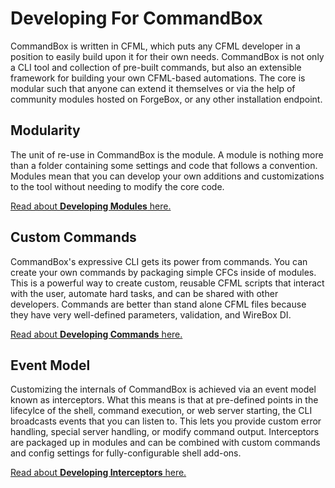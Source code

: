 # Developing For CommandBox

 CommandBox is written in CFML, which puts any CFML developer in a position to easily build upon it for their own needs.  CommandBox is not only a CLI tool and collection of pre-built commands, but also an extensible framework for building your own CFML-based automations.  The core is modular such that anyone can extend it themselves or via the help of community modules hosted on ForgeBox, or any other installation endpoint.  
 
## Modularity

The unit of re-use in CommandBox is the module.  A module is nothing more than a folder containing some settings and code that follows a convention.  Modules mean that you can develop your own additions and customizations to the tool without needing to modify the core code.

[Read about **Developing Modules** here.](modules/developing_modules.md)

## Custom Commands

CommandBox's expressive CLI gets its power from commands.  You can create your own commands by packaging simple CFCs inside of modules.  This is a powerful way to create custom, reusable CFML scripts that interact with the user, automate hard tasks, and can be shared with other developers.  Commands are better than stand alone CFML files because they have very well-defined parameters, validation, and WireBox DI.  

[Read about **Developing Commands** here.](/developing/commands/developing_commands.md)

## Event Model

Customizing the internals of CommandBox is achieved via an event model known as interceptors.  What this means is that at pre-defined points in the lifecylce of the shell, command execution, or web server starting, the CLI broadcasts events that you can listen to.  This lets you provide custom error handling, special server handling, or modify command output.  Interceptors are packaged up in modules and can be combined with custom commands and config settings for fully-configurable shell add-ons.

[Read about **Developing Interceptors** here.](/developing/interceptors/developing_interceptors.md)